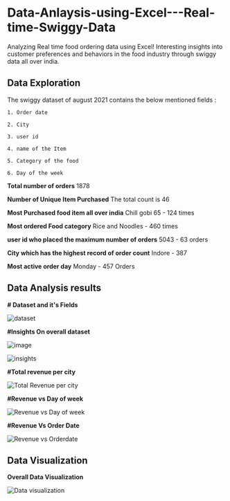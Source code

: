 # Data-Anlaysis-using-Excel---Real-time-Swiggy-Data
Analyzing Real time food ordering data using Excel!
Interesting insights into customer preferences and behaviors in the food industry through swiggy data all over india.

## Data Exploration
The swiggy dataset of august 2021 contains the below mentioned fields :
    
    1. Order date
    
    2. City
    
    3. user id
    
    4. name of the Item
    
    5. Category of the food
    
    6. Day of the week
    

**Total number of orders** 
  1878 
  
**Number of Unique Item Purchased**
  The total count is 46
  
**Most Purchased food item all over india**
  Chill gobi 65 - 124 times
  
**Most ordered Food category**
  Rice and Noodles - 460 times
  
**user id who placed the maximum number of orders**
  5043 - 63 orders

**City which has the highest record of order count**
  Indore - 387
  
**Most active order day**
  Monday - 457 Orders 


## Data Analysis results
**# Dataset and it's Fields**

![dataset](https://github.com/deva-246/Data-Anlaysis-using-Excel---Real-time-Swiggy-Data/assets/75877347/5cc2bbfd-acc7-4d33-9d44-8b5034e34179)


**#Insights On overall dataset**

![image](https://github.com/deva-246/Data-Anlaysis-using-Excel---Real-time-Swiggy-Data/assets/75877347/7d242fd0-4d66-4008-801d-b25487a899f2)



![insights](https://github.com/deva-246/Data-Anlaysis-using-Excel---Real-time-Swiggy-Data/assets/75877347/b51bc1b9-3195-4db2-af77-dd089dbfcaf3)



**#Total revenue per city**

![Total Revenue per city](https://github.com/deva-246/Data-Anlaysis-using-Excel---Real-time-Swiggy-Data/assets/75877347/0b9df9c0-34f2-44d1-afdf-c6a5c002fa6c)


**#Revenue vs Day of week**

![Revenue vs Day of week](https://github.com/deva-246/Data-Anlaysis-using-Excel---Real-time-Swiggy-Data/assets/75877347/a69fda94-98a1-46ad-9887-532acf95b4d0)


**#Revenue Vs Order Date**

![Revenue vs Orderdate](https://github.com/deva-246/Data-Anlaysis-using-Excel---Real-time-Swiggy-Data/assets/75877347/02fd77e6-21cf-4793-8faf-c4a757eb0297)


## Data Visualization
**Overall Data Visualization**

![Data visualization](https://github.com/deva-246/Data-Anlaysis-using-Excel---Real-time-Swiggy-Data/assets/75877347/1326af6c-1310-407f-b183-2555ea0e9ae1)



